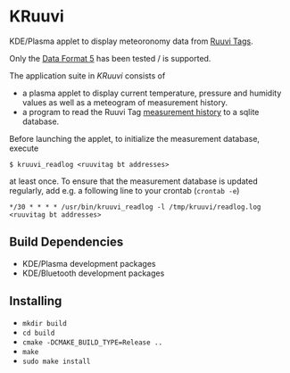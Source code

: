 # KRuuvi
KDE/Plasma applet to display meteoronomy data from [Ruuvi Tags](https://ruuvi.com/ruuvitag/).

Only the [Data Format 5](https://docs.ruuvi.com/communication/bluetooth-advertisements/data-format-5-rawv2) has been tested /  is supported.

The application suite in *KRuuvi* consists of
- a plasma applet to display current temperature, pressure and humidity values as well as a meteogram of measurement history.
- a program to read the Ruuvi Tag [measurement history](https://docs.ruuvi.com/communication/bluetooth-connection/nordic-uart-service-nus/log-read) to a sqlite database.

Before launching the applet, to initialize the measurement database, execute

```shell
$ kruuvi_readlog <ruuvitag bt addresses>
```
at least once. To ensure that the measurement database is updated regularly, add e.g. a following line to your crontab (`crontab -e`)

```crontab
*/30 * * * * /usr/bin/kruuvi_readlog -l /tmp/kruuvi/readlog.log <ruuvitag bt addresses>
```

## Build Dependencies

- KDE/Plasma development packages
- KDE/Bluetooth development packages

## Installing
- `mkdir build`
- `cd build`
- `cmake -DCMAKE_BUILD_TYPE=Release ..`
- `make`
- `sudo make install`
